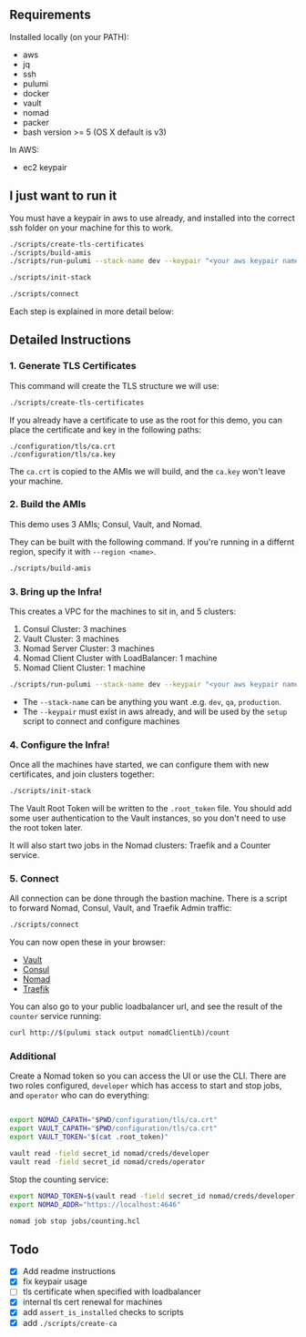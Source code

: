 ## Requirements

Installed locally (on your PATH):

* aws
* jq
* ssh
* pulumi
* docker
* vault
* nomad
* packer
* bash version >= 5 (OS X default is v3)

In AWS:

* ec2 keypair

## I just want to run it

You must have a keypair in aws to use already, and installed into the correct ssh folder on your machine for this to work.

```bash
./scripts/create-tls-certificates
./scripts/build-amis
./scripts/run-pulumi --stack-name dev --keypair "<your aws keypair name>"

./scripts/init-stack

./scripts/connect
```

Each step is explained in more detail below:

## Detailed Instructions

### 1. Generate TLS Certificates

This command will create the TLS structure we will use:

```bash
./scripts/create-tls-certificates
```

If you already have a certificate to use as the root for this demo, you can place the certificate and key in the following paths:

```
./configuration/tls/ca.crt
./configuration/tls/ca.key
```

The `ca.crt` is copied to the AMIs we will build, and the `ca.key` won't leave your machine.


### 2. Build the AMIs

This demo uses 3 AMIs; Consul, Vault, and Nomad.

They can be built with the following command.  If you're running in a differnt region, specify it with `--region <name>`.

```bash
./scripts/build-amis
```

### 3. Bring up the Infra!

This creates a VPC for the machines to sit in, and 5 clusters:

1. Consul Cluster: 3 machines
2. Vault Cluster: 3 machines
3. Nomad Server Cluster: 3 machines
4. Nomad Client Cluster with LoadBalancer: 1 machine
5. Nomad Client Cluster: 1 machine

```bash
./scripts/run-pulumi --stack-name dev --keypair "<your aws keypair name>"
```

- The `--stack-name` can be anything you want .e.g. `dev`, `qa`, `production`.
- The `--keypair` must exist in aws already, and will be used by the `setup` script to connect and configure machines

### 4. Configure the Infra!

Once all the machines have started, we can configure them with new certificates, and join clusters together:

```bash
./scripts/init-stack
```

The Vault Root Token will be written to the `.root_token` file.  You should add some user authentication to the Vault instances, so you don't need to use the root token later.

It will also start two jobs in the Nomad clusters: Traefik and a Counter service.

### 5. Connect

All connection can be done through the bastion machine.  There is a script to forward Nomad, Consul, Vault, and Traefik Admin traffic:

```bash
./scripts/connect
```

You can now open these in your browser:

* [Vault](https://localhost:8200)
* [Consul](http://localhost:8500)
* [Nomad](https://localhost:4646)
* [Traefik](http://localhost:8080)

You can also go to your public loadbalancer url, and see the result of the `counter` service running:

```bash
curl http://$(pulumi stack output nomadClientLb)/count
```

### Additional

Create a Nomad token so you can access the UI or use the CLI.  There are two roles configured, `developer` which has access to start and stop jobs, and `operator` who can do everything:

```bash

export NOMAD_CAPATH="$PWD/configuration/tls/ca.crt"
export VAULT_CAPATH="$PWD/configuration/tls/ca.crt"
export VAULT_TOKEN="$(cat .root_token)"

vault read -field secret_id nomad/creds/developer
vault read -field secret_id nomad/creds/operator
```

Stop the counting service:

```bash
export NOMAD_TOKEN=$(vault read -field secret_id nomad/creds/developer)
export NOMAD_ADDR="https://localhost:4646"

nomad job stop jobs/counting.hcl
```


## Todo

- [x] Add readme instructions
- [x] fix keypair usage
- [ ] tls certificate when specified with loadbalancer
- [x] internal tls cert renewal for machines
- [x] add `assert_is_installed` checks to scripts
- [x] add `./scripts/create-ca`
